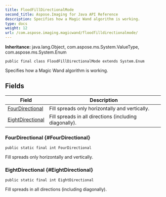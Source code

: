 ```yaml
---
title: FloodFillDirectionalMode
second_title: Aspose.Imaging for Java API Reference
description: Specifies how a Magic Wand algorithm is working.
type: docs
weight: 12
url: /com.aspose.imaging.magicwand/floodfilldirectionalmode/
---
```

**Inheritance:**
java.lang.Object, com.aspose.ms.System.ValueType, com.aspose.ms.System.Enum
```
public final class FloodFillDirectionalMode extends System.Enum
```

Specifies how a Magic Wand algorithm is working.
## Fields

| Field | Description |
| --- | --- |
| [FourDirectional](#FourDirectional) | Fill spreads only horizontally and vertically. |
| [EightDirectional](#EightDirectional) | Fill spreads in all directions (including diagonally). |
### FourDirectional {#FourDirectional}
```
public static final int FourDirectional
```


Fill spreads only horizontally and vertically.

### EightDirectional {#EightDirectional}
```
public static final int EightDirectional
```


Fill spreads in all directions (including diagonally).

